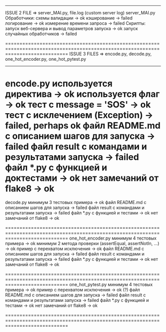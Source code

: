 __________________________________________________________________________________________________________________________________
ISSUE 2 FILE => server_MAI.py, file.log (custom server log)
server_MAI.py
    Обработчики:
    схемы валидации -> ok
    кэширование -> failed
    логирование -> ok
    измерение времени запроса -> failed
    Скрипты:
    запуск веб-сервера и вывод параметров запуска -> ok
    запуск случайных обработчиков -> failed
    
==================================================================================================================================
ISSUE 3 FILES => encode.py, decode.py, one_hot_encoder.py, one_hot_pytest.py
__________________________________________________________________________________________________________________________________
encode.py 
    используется директива -> ok
    используется флаг -> ok
    тест с message = 'SOS' -> ok
    тест с исклечением (Exception) -> failed, perhaps ok
    файл README.md с описанием шагов для запуска -> failed
    файл result с командами и результатами запуска -> failed
    файл *.py с функцией и доктестами -> ok
    нет замечаний от flake8 -> ok
==================================================================================================================================    
decode.py
    минимум 3 тестовых примера -> ok
    файл README.md с описанием шагов для запуска -> failed
    файл result с командами и результатами запуска -> failed
    файл *.py с функцией и тестами -> ok
    нет замечаний от flake8 -> ok



==================================================================================================================================
one_hot_encoder.py
    минимум 4 тестовых примера -> ok
    минимум 2 метода проверки (assertEqual, assertNotIn, ...) -> ok
    пример с перехватом исключения -> ok
    файл README.md с описанием шагов для запуска -> failed
    файл result с командами и результатами запуска -> failed
    файл *.py с функцией и тестами -> ok
    нет замечаний от flake8 -> ok





==================================================================================================================================
one_hot_pytest.py
    минимум 4 тестовых примера -> ok
    пример с перехватом исключения -> ok (?)
    файл README.md с описанием шагов для запуска -> failed
    файл result с командами и результатами запуска -> failed
    файл *.py с функцией и тестами -> ok
    нет замечаний от flake8 -> ok

==================================================================================================================================
                                          
 
